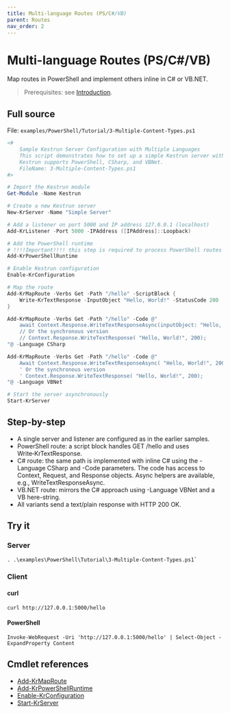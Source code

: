 ```yaml
---
title: Multi-language Routes (PS/C#/VB)
parent: Routes
nav_order: 2
---
```


# Multi-language Routes (PS/C#/VB)

Map routes in PowerShell and implement others inline in C# or VB.NET.

> Prerequisites: see [Introduction](./Introduction.md#prerequisites).

## Full source

File: `examples/PowerShell/Tutorial/3-Multiple-Content-Types.ps1`

```powershell
<#
    Sample Kestrun Server Configuration with Multiple Languages
    This script demonstrates how to set up a simple Kestrun server with multiple routes and multiple languages.
    Kestrun supports PowerShell, CSharp, and VBNet.
    FileName: 3-Multiple-Content-Types.ps1
#>

# Import the Kestrun module
Get-Module -Name Kestrun

# Create a new Kestrun server
New-KrServer -Name "Simple Server"

# Add a listener on port 5000 and IP address 127.0.0.1 (localhost)
Add-KrListener -Port 5000 -IPAddress ([IPAddress]::Loopback)

# Add the PowerShell runtime
# !!!!Important!!!! this step is required to process PowerShell routes and middlewares
Add-KrPowerShellRuntime

# Enable Kestrun configuration
Enable-KrConfiguration

# Map the route
Add-KrMapRoute -Verbs Get -Path "/hello" -ScriptBlock {
    Write-KrTextResponse -InputObject "Hello, World!" -StatusCode 200
}

Add-KrMapRoute -Verbs Get -Path "/hello" -Code @"
    await Context.Response.WriteTextResponseAsync(inputObject: "Hello, World!", statusCode: 200);
    // Or the synchronous version
    // Context.Response.WriteTextResponse( "Hello, World!", 200);
"@ -Language CSharp

Add-KrMapRoute -Verbs Get -Path "/hello" -Code @"
    Await Context.Response.WriteTextResponseAsync( "Hello, World!", 200)
    ' Or the synchronous version
    ' Context.Response.WriteTextResponse( "Hello, World!", 200);
"@ -Language VBNet

# Start the server asynchronously
Start-KrServer
```

## Step-by-step

- A single server and listener are configured as in the earlier samples.
- PowerShell route: a script block handles GET /hello and uses Write‑KrTextResponse.
- C# route: the same path is implemented with inline C# using the -Language CSharp and -Code parameters.
    The code has access to Context, Request, and Response objects. Async helpers are available, e.g., WriteTextResponseAsync.
- VB.NET route: mirrors the C# approach using -Language VBNet and a VB here-string.
- All variants send a text/plain response with HTTP 200 OK.

## Try it

### Server

```pwsh
. .\examples\PowerShell\Tutorial\3-Multiple-Content-Types.ps1`
```

### Client

#### curl

```pwsh
curl http://127.0.0.1:5000/hello
```

#### PowerShell

```pwsh
Invoke-WebRequest -Uri 'http://127.0.0.1:5000/hello' | Select-Object -ExpandProperty Content
```

## Cmdlet references

- [Add-KrMapRoute](/docs/pwsh/cmdlets/Add-KrMapRoute.md)
- [Add-KrPowerShellRuntime](/docs/pwsh/cmdlets/Add-KrPowerShellRuntime.md)
- [Enable-KrConfiguration](/docs/pwsh/cmdlets/Enable-KrConfiguration.md)
- [Start-KrServer](/docs/pwsh/cmdlets/Start-KrServer.md)
